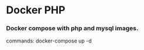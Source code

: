 # Docker PHP
<h3>Docker compose with php and mysql images.</h3>
<p>commands: docker-compose up -d<p>
